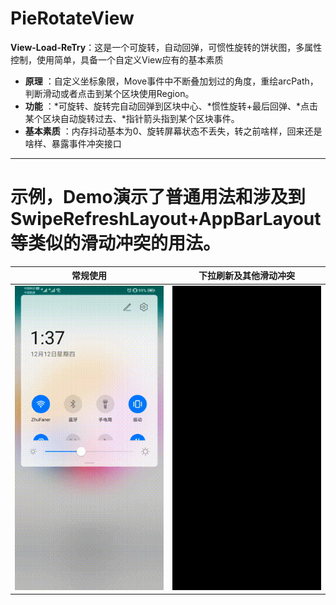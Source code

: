 # PieRotateView
**View-Load-ReTry**：这是一个可旋转，自动回弹，可惯性旋转的饼状图，多属性控制，使用简单，具备一个自定义View应有的基本素质
 
- **原理** ：自定义坐标象限，Move事件中不断叠加划过的角度，重绘arcPath，判断滑动或者点击到某个区块使用Region。
- **功能** ：*可旋转、旋转完自动回弹到区块中心、*惯性旋转+最后回弹、*点击某个区块自动旋转过去、*指针箭头指到某个区块事件。
- **基本素质** ：内存抖动基本为0、旋转屏幕状态不丢失，转之前啥样，回来还是啥样、暴露事件冲突接口

-------------------
# 示例，Demo演示了普通用法和涉及到SwipeRefreshLayout+AppBarLayout等类似的滑动冲突的用法。
| 常规使用      |下拉刷新及其他滑动冲突  |
| :--------:| :--------:|  
|![normal](https://github.com/AndroidCloud/PieRotateView/blob/master/DemoImg/demo1.gif)| ![fix](https://github.com/AndroidCloud/PieRotateView/blob/master/DemoImg/demo2.gif)| 
 <br />

